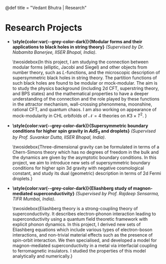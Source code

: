 @def title = "Vedant Bhutra | Research"


<!-- ------------------
      PROJECTS SECTION
     ------------------ -->

# Research Projects

- **\style{color:var(--grey-color-dark)}{Modular forms and their applications to black holes in string theory}** _(Supervised by Dr. Nabamita Banerjee, IISER Bhopal, India)_.
  
  \twosidebox{In this project, I am studying the connection between modular forms (elliptic, Jacobi and Siegel) and other objects from number theory, such as $L$-functions, and the microscopic description of supersymmetric black holes in string theory. The partition functions of such black holes are found to be modular or mock-modular. The aim is to study the physics background (including 2d CFT, superstring theory, and BPS states) and the mathematical properties to have a deeper understanding of the connection and the role played by these functions in the attractor mechanism, wall-crossing phenonmena, moonshine, rational CFT, and quantum chaos. I am also working on appearance of mock-modularity in CHL orbifolds of $\mathcal{N}=4$ theories on $K3 \times T^2$.
}

- **\style{color:var(--grey-color-dark)}{Supersymmetric boundary conditions for higher spin gravity in $AdS_3$ and droplets}** _(Supervised by Prof. Suvankar Dutta, IISER Bhopal, India)_.
  
  \twosidebox{Three-dimensional gravity can be formulated in terms of a Chern-Simons theory which has no degrees of freedom in the bulk and the dynamics are given by the asymptotic boundary conditions. In this project, we aim to introduce new sets of supersymmetric boundary conditions for higher spin 3d gravity with negative cosmological constant, and study its dual (geometric) description in terms of 2d Fermi droplets.}

- **\style{color:var(--grey-color-dark)}{Eliashberg study of magnon-mediated superconductivity}** _(Supervised by Prof. Rajdeep Sensarma, TIFR Mumbai, India)_.
  
  \twosidebox{Eliashberg theory is a strong-coupling theory of superconductivity. It describes electron-phonon interaction leading to superconductivity using a quantum field theoretic framework with explicit phonon dynamics. In this project, I derived new sets of Eliashberg equations which include various types of electron-boson interactions, and non-trivial material effects such as the presence of spin-orbit interaction. We then specialised, and developed a model for magnon-mediated superconductivity in a metal via interfacial coupling to ferromagnetic insulators. I studied the properties of this model analytically and numerically.}